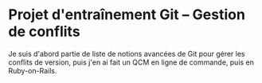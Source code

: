 # Projet d'entraînement Git – Gestion de conflits

Je suis d'abord partie de liste de notions avancées de Git pour gérer les conflits de version, puis j'en ai fait un QCM en ligne de commande, puis en Ruby-on-Rails.
